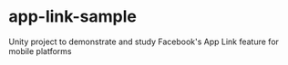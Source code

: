# app-link-sample
Unity project to demonstrate and study Facebook's App Link feature for mobile platforms
